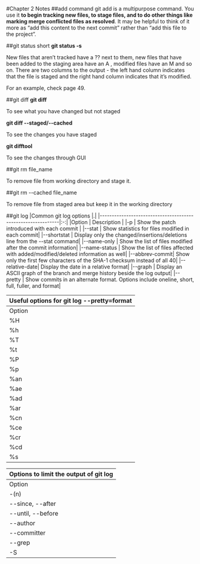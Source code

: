 #Chapter 2 Notes
##add command
git add is a multipurpose command. You use it **to begin
tracking new files, to stage files, and to do other things like marking merge conflicted files as resolved**. It may be helpful to think of it more as “add this content to the next commit” rather than “add this file to the project”.

##git status short
**git status -s**

New files that aren’t tracked have a ?? next to them, new files that have
been added to the staging area have an A , modified files have an M and so on.
There are two columns to the output - the left hand column indicates that the
file is staged and the right hand column indicates that it’s modified.

For an example, check page 49.

##git diff
**git diff**

To see what you have changed but not staged

**git diff --staged/--cached**

To see the changes you have staged

**git difftool**

To see the changes through GUI

##git rm file_name

To remove file from working directory and stage it.

##git rm --cached file_name

To remove file from staged area but keep it in the working directory

##git log
|Common git log options                                       |.|
|-------------------------------------------------------------|:-:|
|Option         | Description                                   |
|-p             | Show the patch introduced with each commit    |
|--stat         | Show statistics for files modified in each commit|
|--shortstat    | Display only the changed/insertions/deletions line from the --stat command|
|--name-only    | Show the list of files modified after the commit information|
|--name-status  | Show the list of files affected with added/modified/deleted information as well|
|--abbrev-commit| Show only the first few characters of the SHA-1 checksum instead of all 40|
|--relative-date| Display the date in a relative format|
|--graph        | Display an ASCII graph of the branch and merge history beside the log output|
|--pretty       | Show commits in an alternate format. Options include oneline, short, full, fuller, and format|


|Useful options for git log --pretty=format        |
|--------------------------------------------------|
|Option      | Description of Output               |
|%H          | Commit hash                         |
|%h          | Abbreviated commit hash             |
|%T          | Tree hash                           |
|%t          | Abbreviated tree hash               |
|%P          | Parent hashes                       |
|%p          | Abbreviated parent hashes           |
|%an         | Author name                         |
|%ae         | Author email                        |
|%ad         | Author date                         |
|%ar         | Author date, relative               |
|%cn         | Committer name                      |
|%ce         | Committer email                     |
|%cr         | Committer date, relative            |
|%cd         | Committer date                      |
|%s          | Subject                             |


|Options to limit the output of git log                   |
|---------------------------------------------------------|
| Option           | Description                          |
| -(n)             | Show only the last n commits.        |
| --since, --after | Limit the commits to those made after the specified date |
| --until, --before| Limit the commits to those made before the specified date |
| --author         | Only show commits in which the author entry matches the specified string |
| --committer      | Only show commits in which the committer entry matches the specified string |
| --grep           | Only show commits with a commit message containing the string |
| -S               | Only show commit adding or removing code mathcing the string |
